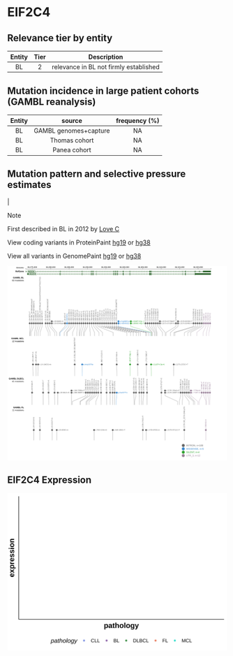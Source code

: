 # EIF2C4

## Relevance tier by entity

|Entity|Tier|Description                           |
|:------:|:----:|--------------------------------------|
|BL    |2   |relevance in BL not firmly established|

## Mutation incidence in large patient cohorts (GAMBL reanalysis)

|Entity|source               |frequency (%)|
|:------:|:---------------------:|:-------------:|
|BL    |GAMBL genomes+capture|NA           |
|BL    |Thomas cohort        |NA           |
|BL    |Panea cohort         |NA           |

## Mutation pattern and selective pressure estimates

|


> [!NOTE]
> First described in BL in 2012 by [Love C](https://pubmed.ncbi.nlm.nih.gov/23143597)


View coding variants in ProteinPaint [hg19](https://morinlab.github.io/LLMPP/GAMBL/EIF2C4_protein.html)  or [hg38](https://morinlab.github.io/LLMPP/GAMBL/EIF2C4_protein_hg38.html)

View all variants in GenomePaint [hg19](https://morinlab.github.io/LLMPP/GAMBL/EIF2C4.html)  or [hg38](https://morinlab.github.io/LLMPP/GAMBL/EIF2C4_hg38.html)

![image](images/proteinpaint/EIF2C4.svg)
## EIF2C4 Expression
![image](images/gene_expression/EIF2C4_by_pathology.svg)
<!-- ORIGIN: loveGeneticLandscapeMutations2012 -->
